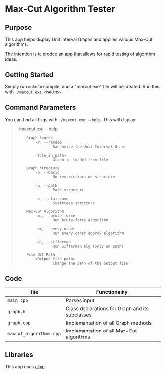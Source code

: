 # Max-Cut Algorithm Tester

## Purpose

This app helps display Unit Interval Graphs and applies various Max-Cut algorithms.

The intention is to prodce an app that allows for rapid testing of algorithm ideas.

## Getting Started

Simply run `make` to compile, and a "maxcut.exe" file will be created. Run this with `./maxcut.exe <PARAMS>`.

## Command Parameters

You can find all flags with `./maxcut.exe --help`. This will display:

> ./maxcut.exe --help
>
>         Graph Source
>             -r, --random
>                     Randomize the Unit Interval Graph
> 
>             <file_in_path>
>                     Graph is loaded from file
> 
>         Graph Structure
>             -b, --basic
>                     No restrictions on structure
> 
>             -p, --path
>                     Path structure
> 
>             -s, --staircase
>                     Staircase structure
> 
>         Max-Cut Algorithm
>             -bf, --brute-force
>                     Run brute-force algorithm
> 
>             -eo, --every-other
>                     Run every-other approx algorithm
> 
>             -si, --sifferman
>                     Run Sifferman alg (only on path)
> 
>         File Out Path
>             <Output file path>
>                     Change the path of the output file


## Code

| file                    | Functionality                                   |
|-------------------------|-------------------------------------------------|
| `main.cpp`              | Parses input                                    |
| `graph.h`               | Class declarations for Graph and its subclasses |
| `graph.cpp`             | Implementation of all Graph methods             |
| `maxcut_algorithms.cpp` | Implementation of all Max-Cut algorithms        |


## Libraries

This app uses [clipp](https://github.com/muellan/clipp).